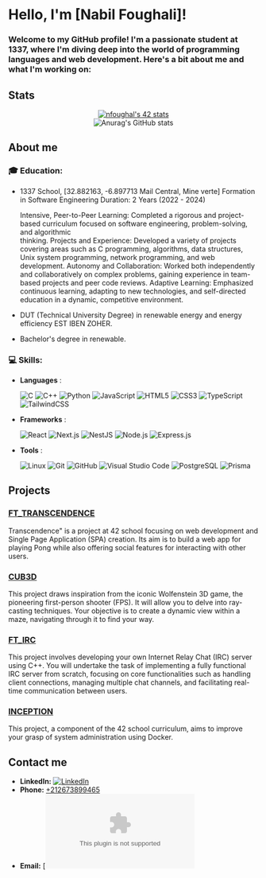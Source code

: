 # Hello, I'm [Nabil Foughali]!

### Welcome to my GitHub profile! I'm a passionate student at 1337, where I'm diving deep into the world of programming languages and web development. Here's a bit about me and what I'm working on:
## Stats

<div align="center">
  <a href="https://github.com/oakoudad/badge42">
    <img src="https://badge.mediaplus.ma/<theme>/nfoughal" alt="nfoughal's 42 stats">
  </a>
  <br>
  <img src="https://github-readme-stats.vercel.app/api?username=nfoughal&show_icons=true&theme=radical" alt="Anurag's GitHub stats">
</div>

## About me
### 🎓 **Education**:
 
  - 1337 School, [32.882163, -6.897713 Mail Central, Mine verte]
    Formation in Software Engineering
    Duration: 2 Years (2022 - 2024)

    Intensive, Peer-to-Peer Learning: Completed a rigorous and project-based curriculum focused on software engineering, problem-solving, and algorithmic       
    thinking.
    Projects and Experience: Developed a variety of projects covering areas such as C programming, algorithms, data structures, Unix system programming, network 
    programming, and web development.
    Autonomy and Collaboration: Worked both independently and collaboratively on complex problems, gaining experience in team-based projects and peer code 
    reviews.
    Adaptive Learning: Emphasized continuous learning, adapting to new technologies, and self-directed education in a dynamic, competitive environment.
  - DUT (Technical University Degree) in renewable energy and energy efficiency EST IBEN ZOHER.
  - Bachelor's degree in renewable.

### 💻 **Skills**:
  - **Languages** :
    
      ![C](https://img.shields.io/badge/c-%2300599C.svg?style=for-the-badge&logo=c&logoColor=white)
      ![C++](https://img.shields.io/badge/c++-%2300599C.svg?style=for-the-badge&logo=c%2B%2B&logoColor=white)
      ![Python](https://img.shields.io/badge/python-3670A0?style=for-the-badge&logo=python&logoColor=ffdd54)
      ![JavaScript](https://img.shields.io/badge/javascript-%23323330.svg?style=for-the-badge&logo=javascript&logoColor=%23F7DF1E)
      ![HTML5](https://img.shields.io/badge/html5-%23E34F26.svg?style=for-the-badge&logo=html5&logoColor=white)
      ![CSS3](https://img.shields.io/badge/css3-%231572B6.svg?style=for-the-badge&logo=css3&logoColor=white)
      ![TypeScript](https://img.shields.io/badge/typescript-%23007ACC.svg?style=for-the-badge&logo=typescript&logoColor=white)
      ![TailwindCSS](https://img.shields.io/badge/tailwindcss-%2338B2AC.svg?style=for-the-badge&logo=tailwind-css&logoColor=white)

  - **Frameworks** :  
    
    ![React](https://img.shields.io/badge/React-20232A?style=for-the-badge&logo=react&logoColor=61DAFB)
    ![Next.js](https://img.shields.io/badge/Next.js-000000?style=for-the-badge&logo=nextdotjs&logoColor=white)
    ![NestJS](https://img.shields.io/badge/nestjs-%23E0234E.svg?style=for-the-badge&logo=nestjs&logoColor=white)
    ![Node.js](https://img.shields.io/badge/Node.js-43853D?style=for-the-badge&logo=node.js&logoColor=white)
    ![Express.js](https://img.shields.io/badge/Express.js-000000?style=for-the-badge&logo=express&logoColor=white)
  - **Tools**     :


    ![Linux](https://img.shields.io/badge/Linux-FCC624?style=for-the-badge&logo=linux&logoColor=black)
    ![Git](https://img.shields.io/badge/git-%23F05033.svg?style=for-the-badge&logo=git&logoColor=white)
    ![GitHub](https://img.shields.io/badge/github-%23121011.svg?style=for-the-badge&logo=github&logoColor=white)
    ![Visual Studio Code](https://img.shields.io/badge/Visual%20Studio%20Code-0078d7.svg?style=for-the-badge&logo=visual-studio-code&logoColor=white)
    ![PostgreSQL](https://img.shields.io/badge/PostgreSQL-316192?style=for-the-badge&logo=postgresql&logoColor=white)
    ![Prisma](https://img.shields.io/badge/Prisma-2D3748?style=for-the-badge&logo=prisma&logoColor=white)
## Projects
  ###  [FT_TRANSCENDENCE](https://github.com/nfoughal/ft_transcendence)
  Transcendence" is a project at 42 school focusing on web development and Single Page Application (SPA) creation. Its aim is to build a web app for playing Pong while also offering social features for interacting with other users.
  ### [CUB3D](https://github.com/nfoughal/cub3D)
  This project draws inspiration from the iconic Wolfenstein 3D game, the pioneering first-person shooter (FPS). It will allow you to delve into ray-casting techniques. Your objective is to create a dynamic view within a maze, navigating through it to find your way.
  ### [FT_IRC](https://github.com/nfoughal/ft_irc)
  This project involves developing your own Internet Relay Chat (IRC) server using C++. You will undertake the task of implementing a fully functional IRC server from scratch, focusing on core functionalities such as handling client connections, managing multiple chat channels, and facilitating real-time communication between users. 
  ### [INCEPTION](https://github.com/nfoughal/inception__)
  This project, a component of the 42 school curriculum, aims to improve your grasp of system administration using Docker.
## Contact me
- **LinkedIn:** [![LinkedIn](https://img.shields.io/badge/LinkedIn-%230A66C2.svg?style=for-the-badge&logo=linkedin&logoColor=white)](https://www.linkedin.com/in/nabil-foughali-b690a5310/)
- **Phone:** [+212673899465]()
- **Email:** [![Email](nabilfoughali.dev@gmail.com)

